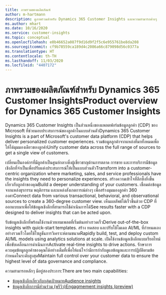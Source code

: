 ```yaml
---
title: ภาพรวมของผลิตภัณฑ์
author: m-hartmann
description: ดูภาพรวมสำหรับ Dynamics 365 Customer Insights และความสามารถต่างๆ
ms.author: mhart
ms.date: 10/16/2020
ms.service: customer-insights
ms.topic: conceptual
ms.openlocfilehash: e0b46652a087f9d16d9f2f5c6e955761be8da208
ms.sourcegitcommit: cf9b78559ca189d4c2086a66c879098d56c0377a
ms.translationtype: HT
ms.contentlocale: th-TH
ms.lasthandoff: 11/03/2020
ms.locfileid: "4407172"
---
```

# <a name="product-overview-for-dynamics-365-customer-insights"></a><span data-ttu-id="d8693-103">ภาพรวมของผลิตภัณฑ์สำหรับ Dynamics 365 Customer Insights</span><span class="sxs-lookup"><span data-stu-id="d8693-103">Product overview for Dynamics 365 Customer Insights</span></span>

<span data-ttu-id="d8693-104">Dynamics 365 Customer Insights เป็นส่วนหนึ่งของแพลตฟอร์มข้อมูลลูกค้า (CDP) ของ Microsoft ที่ช่วยมอบประสบการณ์ของลูกค้าในแบบส่วนตัว</span><span class="sxs-lookup"><span data-stu-id="d8693-104">Dynamics 365 Customer Insights is a part of Microsoft's customer data platform (CDP) that helps deliver personalized customer experiences.</span></span> <span data-ttu-id="d8693-105">รวมข้อมูลลูกค้าจากแหล่งที่มาทั้งหมดเพื่อให้ได้มุมมองเดียวของลูกค้า</span><span class="sxs-lookup"><span data-stu-id="d8693-105">Unify customer data across the full range of sources to get a single view of customers.</span></span> 

<span data-ttu-id="d8693-106">เปลี่ยนเป็นองค์กรที่มีลูกค้าเป็นศูนย์กลางซึ่งผู้เชี่ยวชาญด้านการตลาด การขาย และการบริการมีข้อมูลเชิงลึกที่จำเป็นเพื่อปรับแต่งประสบการณ์ให้เป็นแบบส่วนตัว</span><span class="sxs-lookup"><span data-stu-id="d8693-106">Transform into a customer-centric organization where marketing, sales, and service professionals have the insights they need to personalize experiences.</span></span> <span data-ttu-id="d8693-107">สร้างความเข้าใจที่ลึกซึ้งยิ่งขึ้นเกี่ยวกับลูกค้าของคุณ</span><span class="sxs-lookup"><span data-stu-id="d8693-107">Build a deeper understanding of your customers.</span></span> <span data-ttu-id="d8693-108">เชื่อมต่อข้อมูลจากแหล่งธุรกรรม พฤติกรรม และแหล่งสังเกตการณ์ต่างๆ เพื่อสร้างมุมมองลูกค้า 360 องศา</span><span class="sxs-lookup"><span data-stu-id="d8693-108">Connect data from various transactional, behavioral, and observational sources to create a 360-degree customer view.</span></span> <span data-ttu-id="d8693-109">เห็นผลลัพธ์ได้เร็วขึ้นด้วย CDP ที่ออกแบบมาเพื่อให้ข้อมูลเชิงลึกที่สามารถใช้ดำเนินการได้</span><span class="sxs-lookup"><span data-stu-id="d8693-109">See results faster with a CDP designed to deliver insights that can be acted upon.</span></span> 

<span data-ttu-id="d8693-110">รับข้อมูลเชิงลึกที่พร้อมใช้งานด้วยเทมเพลตที่เริ่มต้นอย่างรวดเร็ว</span><span class="sxs-lookup"><span data-stu-id="d8693-110">Derive out-of-the-box insights with quick-start templates.</span></span> <span data-ttu-id="d8693-111">สร้าง ทดสอบ และปรับใช้โมเดล AI/ML ที่กำหนดเองอย่างรวดเร็วโดยใช้โซลูชันการวิเคราะห์ตามขนาด</span><span class="sxs-lookup"><span data-stu-id="d8693-111">Rapidly build, test, and deploy custom AI/ML models using analytics solutions at scale.</span></span> <span data-ttu-id="d8693-112">เปิดใช้งานข้อมูลเชิงลึกแบบเรียลไทม์เพื่อขับเคลื่อนการดำเนินการ</span><span class="sxs-lookup"><span data-stu-id="d8693-112">Activate real-time insights to drive actions.</span></span> <span data-ttu-id="d8693-113">รักษาการควบคุมข้อมูลลูกค้าของคุณได้อย่างเต็มที่เพื่อให้แน่ใจว่ามีการกำกับดูแลข้อมูลและการปฏิบัติตามข้อกำหนดในระดับสูงสุด</span><span class="sxs-lookup"><span data-stu-id="d8693-113">Maintain full control over your customer data to ensure the highest level of data governance and compliance.</span></span> 

<span data-ttu-id="d8693-114">ความสามารถหลักๆ มีอยู่สองประการ:</span><span class="sxs-lookup"><span data-stu-id="d8693-114">There are two main capabilities:</span></span> 

- [<span data-ttu-id="d8693-115">ข้อมูลเชิงลึกเกี่ยวกับกลุ่มเป้าหมาย</span><span class="sxs-lookup"><span data-stu-id="d8693-115">Audience insights</span></span>](audience-insights/overview.md)
- [<span data-ttu-id="d8693-116">ข้อมูลเชิงลึกการมีส่วนร่วม (พรีวิว)</span><span class="sxs-lookup"><span data-stu-id="d8693-116">Engagmement insights (preview)</span></span>](engagement-insights/index.yml)
 